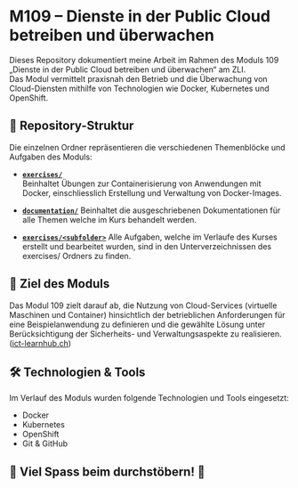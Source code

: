 # M109 – Dienste in der Public Cloud betreiben und überwachen

Dieses Repository dokumentiert meine Arbeit im Rahmen des Moduls 109 „Dienste in der Public Cloud betreiben und überwachen“ am ZLI.  
Das Modul vermittelt praxisnah den Betrieb und die Überwachung von Cloud-Diensten mithilfe von Technologien wie Docker, Kubernetes und OpenShift.

## 📁 Repository-Struktur

Die einzelnen Ordner repräsentieren die verschiedenen Themenblöcke und Aufgaben des Moduls:

- [**`exercises/`**](./exercises/)  
  Beinhaltet Übungen zur Containerisierung von Anwendungen mit Docker, einschliesslich Erstellung und Verwaltung von Docker-Images.

- [**`documentation/`**](./documentation/)
  Beinhaltet die ausgeschriebenen Dokumentationen für alle Themen welche im Kurs behandelt werden.

- [**`exercises/<subfolder>`**](./exercises/)
  Alle Aufgaben, welche im Verlaufe des Kurses erstellt und bearbeitet wurden, sind in den Unterverzeichnissen des exercises/ Ordners zu finden.

## 🎯 Ziel des Moduls

Das Modul 109 zielt darauf ab, die Nutzung von Cloud-Services (virtuelle Maschinen und Container) hinsichtlich der betrieblichen Anforderungen für eine Beispielanwendung zu definieren und die gewählte Lösung unter Berücksichtigung der Sicherheits- und Verwaltungsaspekte zu realisieren.  
([ict-learnhub.ch](https://www.ict-learnhub.ch/module/))

## 🛠️ Technologien & Tools

Im Verlauf des Moduls wurden folgende Technologien und Tools eingesetzt:

- Docker
- Kubernetes
- OpenShift
- Git & GitHub

## 🙌 Viel Spass beim durchstöbern! 🦆
